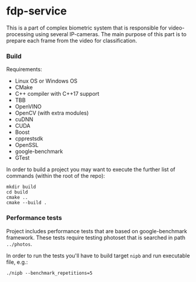 # fdp-service
This is a part of complex biometric system that is responsible for video-processing using several IP-cameras. The main purpose of this part is to prepare each frame from the video for classification.

### Build
Requirements:
 - Linux OS or Windows OS
 - CMake 
 - C++ compiler with C++17 support
 - TBB
 - OpenVINO
 - OpenCV (with extra modules)
 - cuDNN
 - CUDA
 - Boost
 - cpprestsdk
 - OpenSSL
 - google-benchmark
 - GTest
 
In order to build a project you may want to execute the further list of commands (within the root of the repo):
```shell
mkdir build
cd build
cmake ..
cmake --build .
```

### Performance tests
Project includes performance tests that are based on google-benchmark framework. These tests require testing photoset that is searched in path `../photos`. 

In order to run the tests you'll have to build target `nipb` and run executable file, e.g.:
```shell
./nipb --benchmark_repetitions=5
```
